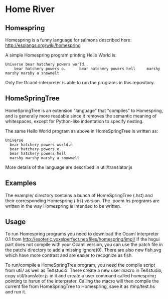 Home River
==========

Homespring
-----------

Homespring is a funny language for salmons described here: http://esolangs.org/wiki/homespring

A simple Homespring program printing Hello World is:

    Universe bear hatchery powers world.
        bear hatchery powers o.      bear hatchery powers hell     marshy marshy marshy a snowmelt


Only the Ocaml-interpreter is able to run the programs in this repository.


HomeSpringTree
-----------

HomeSpringTree is an extension "language" that "compiles" to Homespring,
and is generally more readable since it removes the semantic meaning of whitespaces,
except for Python-like indentation to specify nesting.

The same Hello World program as above in HomeSpringTree is written as:

    Universe 
      bear hatchery powers world.n 
      bear hatchery powers o.  
      bear hatchery powers hell
      marshy marshy marshy a snowmelt


More details of the language are described in util/translator.js

Examples
----------
The example/ directory contains a bunch of HomeSpringTree (.hst) and their corresponding Homespring (.hs) version.
The .poem.hs programs are written in the way Homespring is intended to be written.


Usage
------------

To run Homespring programs you need to download the Ocaml interpreter 0.1 from http://esoteric.voxelperfect.net/files/homespring/impl/ 
If the hsgui part does not compile with your Ocaml version, you can use the patch file in the patch/ directory to add a missing ignore(0).
There are also new fish.svg which have more contrast and are easier to recognize as fish.

To run/compile a HomeSpringTree program, you need the compile script from util/ as well as TeXstudio.
There create a new user macro in TeXstudio, copy util/translator.js in it and create a user command called homespring pointing to hsrun of the interpreter.
Calling the macro will then compile the current file from HomeSpringTree to Homespring, save it as /tmp/test.hs and run it.